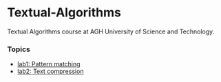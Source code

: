 # Textual-Algorithms
Textual Algorithms course at AGH University of Science and Technology.

### Topics
- [lab1: Pattern matching](https://github.com/Kacper0199/Textual-Algorithms/tree/main/lab1)
- [lab2: Text compression](https://github.com/Kacper0199/Textual-Algorithms/tree/main/lab2)